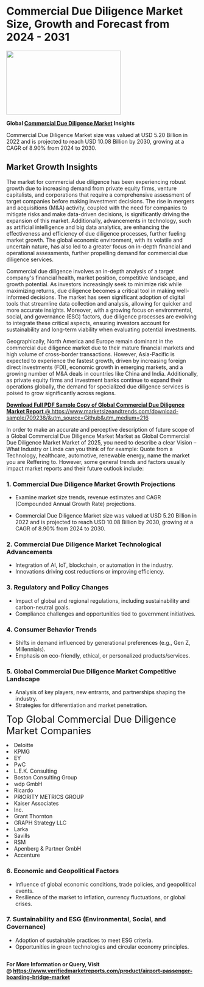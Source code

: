 <H1>Commercial Due Diligence Market Size, Growth and Forecast from 2024 - 2031</H1><img class="aligncenter size-medium wp-image-584254" src="https://thirdeyenews.in/wp-content/uploads/2024/09/Global-Market-Research-300x168.jpeg" alt="" width="300" height="168" /><p><strong>Global&nbsp;<a href="https://www.marketsizeandtrends.com/download-sample/709238/&amp;utm_source=Github&utm_medium=216">Commercial Due Diligence Market</a> Insights</strong></p><p>Commercial Due Diligence Market size was valued at USD 5.20 Billion in 2022 and is projected to reach USD 10.08 Billion by 2030, growing at a CAGR of 8.90% from 2024 to 2030.</p><p><h2>Market Growth Insights</h2> <p>The market for commercial due diligence has been experiencing robust growth due to increasing demand from private equity firms, venture capitalists, and corporations that require a comprehensive assessment of target companies before making investment decisions. The rise in mergers and acquisitions (M&A) activity, coupled with the need for companies to mitigate risks and make data-driven decisions, is significantly driving the expansion of this market. Additionally, advancements in technology, such as artificial intelligence and big data analytics, are enhancing the effectiveness and efficiency of due diligence processes, further fueling market growth. The global economic environment, with its volatile and uncertain nature, has also led to a greater focus on in-depth financial and operational assessments, further propelling demand for commercial due diligence services.</p> <p><a href="#"></a></p> <p>Commercial due diligence involves an in-depth analysis of a target company's financial health, market position, competitive landscape, and growth potential. As investors increasingly seek to minimize risk while maximizing returns, due diligence becomes a critical tool in making well-informed decisions. The market has seen significant adoption of digital tools that streamline data collection and analysis, allowing for quicker and more accurate insights. Moreover, with a growing focus on environmental, social, and governance (ESG) factors, due diligence processes are evolving to integrate these critical aspects, ensuring investors account for sustainability and long-term viability when evaluating potential investments.</p> <p>Geographically, North America and Europe remain dominant in the commercial due diligence market due to their mature financial markets and high volume of cross-border transactions. However, Asia-Pacific is expected to experience the fastest growth, driven by increasing foreign direct investments (FDI), economic growth in emerging markets, and a growing number of M&A deals in countries like China and India. Additionally, as private equity firms and investment banks continue to expand their operations globally, the demand for specialized due diligence services is poised to grow significantly across regions.</p> <p><a href="#"></p><p><span class=""><strong>Download Full PDF Sample Copy of Global Commercial Due Diligence Market Report</strong> @ <a href="https://www.marketsizeandtrends.com/download-sample/709238/&amp;utm_source=Github&utm_medium=216" target="_blank">https://www.marketsizeandtrends.com/download-sample/709238/&amp;utm_source=Github&utm_medium=216</a></span></p><p>In order to make an accurate and perceptive description of future scope of a Global&nbsp;Commercial Due Diligence Market Market as Global&nbsp;Commercial Due Diligence Market Market of 2025, you need to describe a clear Vision &ndash; What Industry or Linda can you think of for example: Quote from a Technology, healthcare, automotive, renewable energy, name the market you are Reffering to. However, some general trends and factors usually impact market reports and their future outlook include:</p><h3>1.&nbsp;<strong>Commercial Due Diligence Market Growth Projections</strong></h3><ul><li>Examine market size trends, revenue estimates and CAGR (Compounded Annual Growth Rate) projections.</li><li><p>Commercial Due Diligence Market size was valued at USD 5.20 Billion in 2022 and is projected to reach USD 10.08 Billion by 2030, growing at a CAGR of 8.90% from 2024 to 2030.</p></li></ul><h3>2.&nbsp;<strong>Commercial Due Diligence Market Technological Advancements</strong></h3><ul><li>Integration of AI, IoT, blockchain, or automation in the industry.</li><li>Innovations driving cost reductions or improving efficiency.</li></ul><h3>3.&nbsp;<strong>Regulatory and Policy Changes</strong></h3><ul><li>Impact of global and regional regulations, including sustainability and carbon-neutral goals.</li><li>Compliance challenges and opportunities tied to government initiatives.</li></ul><h3>4.&nbsp;<strong>Consumer Behavior Trends</strong></h3><ul><li>Shifts in demand influenced by generational preferences (e.g., Gen Z, Millennials).</li><li>Emphasis on eco-friendly, ethical, or personalized products/services.</li></ul><h3>5.&nbsp;<strong>Global Commercial Due Diligence Market Competitive Landscape</strong></h3><ul><li>Analysis of key players, new entrants, and partnerships shaping the industry.</li><li>Strategies for differentiation and market penetration.</li></ul><p data-pm-slice="1 1 []"><span style="color: inherit; font-family: inherit; font-size: 25px;">Top Global Commercial Due Diligence Market Companies</span></p><div class="" data-test-id=""><p><li>Deloitte</li><li> KPMG</li><li> EY</li><li> PwC</li><li> L.E.K. Consulting</li><li> Boston Consulting Group</li><li> wdp GmbH</li><li> Ricardo</li><li> PRIORITY METRICS GROUP</li><li> Kaiser Associates</li><li> Inc.</li><li> Grant Thornton</li><li> GRAPH Strategy LLC</li><li> Larka</li><li> Savills</li><li> RSM</li><li> Apenberg & Partner GmbH</li><li> Accenture</li></p></div><h3>6.&nbsp;<strong>Economic and Geopolitical Factors</strong></h3><ul><li>Influence of global economic conditions, trade policies, and geopolitical events.</li><li>Resilience of the market to inflation, currency fluctuations, or global crises.</li></ul><h3>7.&nbsp;<strong>Sustainability and ESG (Environmental, Social, and Governance)</strong></h3><ul><li>Adoption of sustainable practices to meet ESG criteria.</li><li>Opportunities in green technologies and circular economy principles.</li></ul><h2><strong style="font-size: 14px;">For More Information or Query, Visit @&nbsp;</strong><a style="background-color: #ffffff; font-size: 14px;" href="https://www.marketsizeandtrends.com/report/commercial-due-diligence-market/" target="_blank">https://www.verifiedmarketreports.com/product/airport-passenger-boarding-bridge-market</a></h2>
